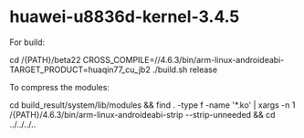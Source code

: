 huawei-u8836d-kernel-3.4.5
==========================

For build:

cd /{PATH}/beta22 
CROSS_COMPILE=/<path>/4.6.3/bin/arm-linux-androideabi- TARGET_PRODUCT=huaqin77_cu_jb2 ./build.sh release

To compress the modules:

cd build_result/system/lib/modules && find . -type f -name '*.ko' | xargs -n 1 /{PATH}/4.6.3/bin/arm-linux-androideabi-strip --strip-unneeded && cd ../../../..
